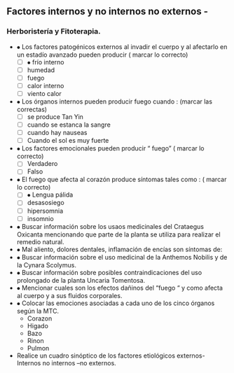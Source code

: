 ## Factores internos y no internos no externos -


### Herboristería y Fitoterapia.

- ⦁	Los factores patogénicos externos al invadir el cuerpo y al afectarlo en un estadío avanzado pueden producir ( marcar lo correcto) 
    - [ ] ⦁	frío interno 
    - [ ] humedad
    - [ ] fuego 
    - [ ] calor interno 
    - [ ] viento calor

- ⦁	Los órganos internos pueden producir fuego cuando : (marcar las correctas)
    - [ ] se produce Tan Yin 
    - [ ] cuando se estanca la sangre 
    - [ ] cuando hay nauseas  
    - [ ] Cuando el sol es muy fuerte
- ⦁	Los factores emocionales pueden producir “ fuego” ( marcar lo correcto)
    - [ ] Verdadero
    - [ ] Falso
- ⦁	El fuego que afecta al corazón produce síntomas  tales como : ( marcar lo correcto)
    - [ ] ⦁	Lengua pálida 
    - [ ] desasosiego
    - [ ] hipersomnia
    - [ ] insomnio
- ⦁	Buscar información sobre los usaos medicinales del Crataegus Oxicanta mencionando que parte de la planta se utiliza para realizar el remedio natural.
- ⦁	Mal aliento, dolores dentales, inflamación de encías son síntomas de:
- ⦁	Buscar información sobre el uso medicinal de la Anthemos Nobilis y de la Cynara Scolymus.
- ⦁	Buscar información sobre posibles contraindicaciones del uso prolongado de la planta Uncaria Tomentosa.
- ⦁	Mencionar cuales son los efectos dañinos del “fuego “ y como afecta al cuerpo y a sus fluidos corporales.
- ⦁	Colocar las emociones asociadas a cada uno de los cinco órganos según la MTC.
    - Corazon
    - Higado 
    - Bazo
    - Rinon
    - Pulmon
- Realice un cuadro sinóptico de los factores etiológicos externos- Internos no internos –no externos.

